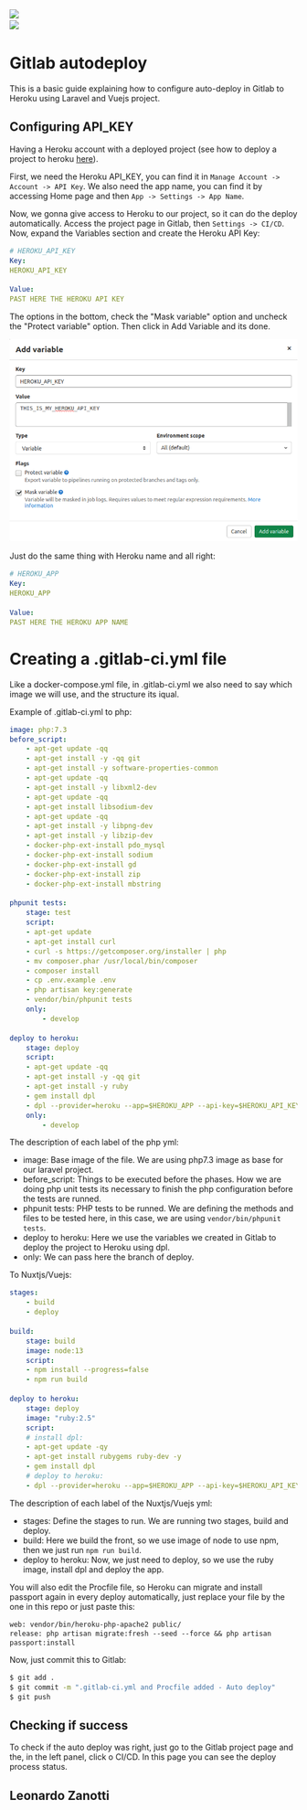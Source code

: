 <div style="width: 250px; margin-right: 20px; display: inline-block">
    <img src="https://docs.gitlab.com/12.10/assets/images/gitlab-logo.svg" width=250>
</div>

<div style="width: 250px; display: inline-block">
    <img src="https://pbs.twimg.com/profile_images/700084762799550464/dbPz0Wiw.png" width=250>
</div>


# Gitlab autodeploy

This is a basic guide explaining how to configure auto-deploy in Gitlab to Heroku using Laravel and Vuejs project.

## Configuring API_KEY
Having a Heroku account with a deployed project (see how to deploy a project to heroku [here](https://github.com/LeonardoZanotti/heroku-deploy)).

First, we need the Heroku API_KEY, you can find it in `Manage Account -> Account -> API Key`. We also need the app name, you can find it by accessing Home page and then `App -> Settings -> App Name`.

Now, we gonna give access to Heroku to our project, so it can do the deploy automatically. Access the project page in Gitlab, then `Settings -> CI/CD`. Now, expand the Variables section and create the Heroku API Key:

```yml
# HEROKU_API_KEY
Key:
HEROKU_API_KEY

Value:
PAST HERE THE HEROKU API KEY
```

The options in the bottom, check the "Mask variable" option and uncheck the "Protect variable" option. Then click in Add Variable and its done.

![](add_variable.png)

Just do the same thing with Heroku name and all right:

```yml
# HEROKU_APP
Key:
HEROKU_APP

Value:
PAST HERE THE HEROKU APP NAME
```


# Creating a .gitlab-ci.yml file

Like a docker-compose.yml file, in .gitlab-ci.yml we also need to say which image we will use, and the structure its iqual.

Example of .gitlab-ci.yml to php:
```yml
image: php:7.3
before_script:
    - apt-get update -qq
    - apt-get install -y -qq git
    - apt-get install -y software-properties-common
    - apt-get update -qq
    - apt-get install -y libxml2-dev
    - apt-get update -qq
    - apt-get install libsodium-dev
    - apt-get update -qq
    - apt-get install -y libpng-dev
    - apt-get install -y libzip-dev
    - docker-php-ext-install pdo_mysql
    - docker-php-ext-install sodium
    - docker-php-ext-install gd
    - docker-php-ext-install zip
    - docker-php-ext-install mbstring

phpunit tests:
    stage: test
    script:
    - apt-get update
    - apt-get install curl
    - curl -s https://getcomposer.org/installer | php
    - mv composer.phar /usr/local/bin/composer
    - composer install
    - cp .env.example .env
    - php artisan key:generate
    - vendor/bin/phpunit tests
    only:
        - develop

deploy to heroku:
    stage: deploy
    script:
    - apt-get update -qq
    - apt-get install -y -qq git
    - apt-get install -y ruby
    - gem install dpl
    - dpl --provider=heroku --app=$HEROKU_APP --api-key=$HEROKU_API_KEY
    only:
        - develop
```

The description of each label of the php yml:
- image: Base image of the file. We are using php7.3 image as base for our laravel project.
- before_script: Things to be executed before the phases. How we are doing php unit tests its necessary to finish the php configuration before the tests are runned.
- phpunit tests: PHP tests to be runned. We are defining the methods and files to be tested here, in this case, we are using `vendor/bin/phpunit tests`.
- deploy to heroku: Here we use the variables we created in Gitlab to deploy the project to Heroku using dpl.
- only: We can pass here the branch of deploy.
  
To Nuxtjs/Vuejs:
```yml
stages:
    - build
    - deploy

build:
    stage: build
    image: node:13
    script:
    - npm install --progress=false
    - npm run build

deploy to heroku:
    stage: deploy
    image: "ruby:2.5"
    script:
    # install dpl:
    - apt-get update -qy
    - apt-get install rubygems ruby-dev -y
    - gem install dpl
    # deploy to heroku:
    - dpl --provider=heroku --app=$HEROKU_APP --api-key=$HEROKU_API_KEY --skip_cleanupenvironment
```

The description of each label of the Nuxtjs/Vuejs yml:
- stages: Define the stages to run. We are running two stages, build and deploy.
- build: Here we build the front, so we use image of node to use npm, then we just run `npm run build`.
- deploy to heroku: Now, we just need to deploy, so we use the ruby image, install dpl and deploy the app.

You will also edit the Procfile file, so Heroku can migrate and install passport again in every deploy automatically, just replace your file by the one in this repo or just paste this:
```
web: vendor/bin/heroku-php-apache2 public/
release: php artisan migrate:fresh --seed --force && php artisan passport:install
```

Now, just commit this to Gitlab:
```bash
$ git add .
$ git commit -m ".gitlab-ci.yml and Procfile added - Auto deploy"
$ git push
```

## Checking if success
To check if the auto deploy was right, just go to the Gitlab project page and the, in the left panel, click o CI/CD. In this page you can see the deploy process status.

## Leonardo Zanotti
